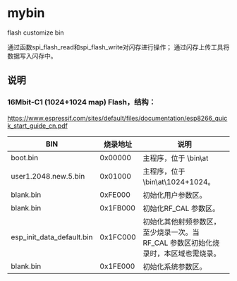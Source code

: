 # mybin
 flash customize bin

 通过函数spi_flash_read和spi_flash_write对闪存进行操作；
 通过闪存上传工具将数据写入闪存中。
 
 
 
## 说明
 
### 16Mbit-C1 (1024+1024 map) Flash，结构：
https://www.espressif.com/sites/default/files/documentation/esp8266_quick_start_guide_cn.pdf

BIN|烧录地址|说明
------------------|---------------|-------------------------------
boot.bin|0x00000|主程序，位于 \bin\at
user1.2048.new.5.bin|0x01000|主程序，位于 \bin\at\1024+1024。
blank.bin|0xFE000|初始化用户参数区。
blank.bin|0x1FB000|初始化RF_CAL 参数区。
esp_init_data_default.bin|0x1FC000|初始化其他射频参数区，至少烧录一次。当 RF_CAL 参数区初始化烧录时，本区域也需烧录。
blank.bin|0x1FE000|初始化系统参数区。
